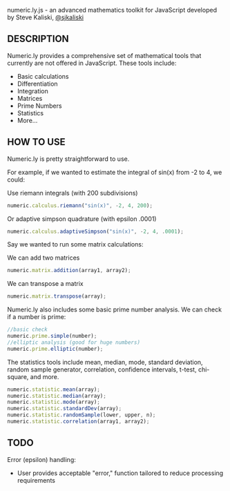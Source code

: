 numeric.ly.js - an advanced mathematics toolkit for JavaScript
developed by Steve Kaliski, [@sjkaliski](http://twitter.com/sjkaliski)

## DESCRIPTION

Numeric.ly provides a comprehensive set of mathematical tools that currently are not offered in JavaScript.  These tools include:

* Basic calculations
* Differentiation
* Integration
* Matrices
* Prime Numbers
* Statistics
* More...

## HOW TO USE

Numeric.ly is pretty straightforward to use.

For example, if we wanted to estimate the integral of sin(x) from -2 to 4, we could:

Use riemann integrals (with 200 subdivisions)

```javascript
numeric.calculus.riemann("sin(x)", -2, 4, 200);
```

Or adaptive simpson quadrature (with epsilon .0001)

```javascript
numeric.calculus.adaptiveSimpson("sin(x)", -2, 4, .0001);
```

Say we wanted to run some matrix calculations:

We can add two matrices

```javascript
numeric.matrix.addition(array1, array2);
```

We can transpose a matrix

```javascript
numeric.matrix.transpose(array);
```

Numeric.ly also includes some basic prime number analysis.  We can check if a number is prime:

```javascript
//basic check
numeric.prime.simple(number);
//elliptic analysis (good for huge numbers)
numeric.prime.elliptic(number);
```

The statistics tools include mean, median, mode, standard deviation, random sample generator, correlation, confidence intervals, t-test, chi-square, and more.

```javascript
numeric.statistic.mean(array);
numeric.statistic.median(array);
numeric.statistic.mode(array);
numeric.statistic.standardDev(array);
numeric.statistic.randomSample(lower, upper, n);
numeric.statistic.correlation(array1, array2);
```

## TODO

Error (epsilon) handling:

* User provides acceptable "error," function tailored to reduce processing requirements